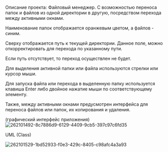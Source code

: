 Описание проекта: Файловый менеджер. С возможностью переноса папок и файлов из одной директории в другую, посредством перехода между активными окнами.

Наименование папок отображается оранжевым цветом, а файлов - синим.

Сверху отображается путь к текущей директории. Данное поле, можно откорректировать для перехода по указанному пути.

Если путь отсутствует, то переход осуществлен не будет.

Для выделения активной папки или файла используются стрелки или курсор мыши.

Для запуска файла или перехода в выделенную папку используется клавиша Enter либо двойное нажатие мыши по соответствующему элементу.

Также, между активными окнами предусмотрен интерфейса для переноса файлов или папок, их копирования и удаления.

(графический интерфейс приложения) 
![262101492-8c7886d9-6129-4409-9cb5-397c97c6fd35](https://github.com/LopikMen/FarManager/assets/105353472/da95cdcf-1f6d-4a3f-addd-14bbf86409d5)


UML (Class)

![262101529-1bd52933-f0e3-429c-8405-c98afc4a3a93](https://github.com/LopikMen/FarManager/assets/105353472/6dea9acc-1a6a-4633-b2b1-f0440a077f55)

